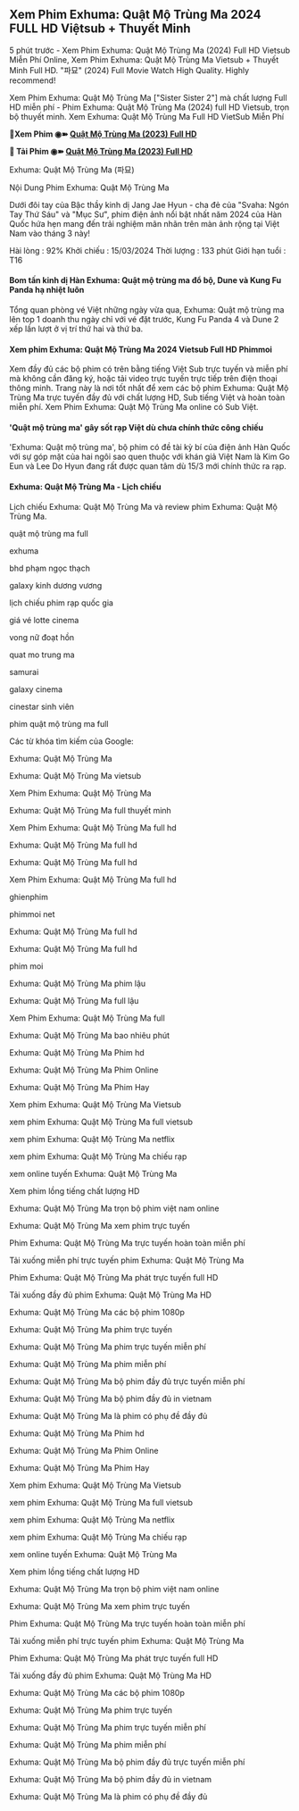 ## Xem Phim Exhuma: Quật Mộ Trùng Ma 2024 FULL HD Việtsub + Thuyết Minh

5 phút trước - Xem Phim Exhuma: Quật Mộ Trùng Ma (2024) Full HD Vietsub Miễn Phí Online, Xem Phim Exhuma: Quật Mộ Trùng Ma Vietsub + Thuyết Minh Full HD. "파묘" (2024) Full Movie Watch High Quality. Highly recommend!

Xem Phim Exhuma: Quật Mộ Trùng Ma ["Sister Sister 2"] mà chất lượng Full HD miễn phí - Phim Exhuma: Quật Mộ Trùng Ma (2024) full HD Vietsub, trọn bộ thuyết minh. Xem Exhuma: Quật Mộ Trùng Ma Full HD VietSub Miễn Phí

<b> 📀Xem Phim ◉➽ <a href="https://cinecip.online/vi/movie/838209"> Quật Mộ Trùng Ma (2023) Full HD </a> </b>

<b> 📀 Tải Phim ◉➽ <a href="https://cinecip.online/vi/movie/838209"> Quật Mộ Trùng Ma (2023) Full HD </a> </b>

Exhuma: Quật Mộ Trùng Ma (파묘)

Nội Dung Phim Exhuma: Quật Mộ Trùng Ma

Dưới đôi tay của Bậc thầy kinh dị Jang Jae Hyun - cha đẻ của "Svaha: Ngón Tay Thứ Sáu" và "Mục Sư", phim điện ảnh nổi bật nhất năm 2024 của Hàn Quốc hứa hẹn mang đến trải nghiệm mãn nhãn trên màn ảnh rộng tại Việt Nam vào tháng 3 này!

Hài lòng : 92%
Khởi chiếu : 15/03/2024
Thời lượng : 133 phút
Giới hạn tuổi : T16

#### Bom tấn kinh dị Hàn Exhuma: Quật mộ trùng ma đổ bộ, Dune và Kung Fu Panda hạ nhiệt luôn

Tổng quan phòng vé Việt những ngày vừa qua, Exhuma: Quật mộ trùng ma lên top 1 doanh thu ngày chỉ với vé đặt trước, Kung Fu Panda 4 và Dune 2 xếp lần lượt ở vị trí thứ hai và thứ ba.

#### Xem phim Exhuma: Quật Mộ Trùng Ma 2024 Vietsub Full HD Phimmoi

Xem đầy đủ các bộ phim có trên bằng tiếng Việt Sub trực tuyến và miễn phí mà không cần đăng ký, hoặc tải video trực tuyến trực tiếp trên điện thoại thông minh. Trang này là nơi tốt nhất để xem các bộ phim Exhuma: Quật Mộ Trùng Ma trực tuyến đầy đủ với chất lượng HD, Sub tiếng Việt và hoàn toàn miễn phí. Xem Phim Exhuma: Quật Mộ Trùng Ma online có Sub Việt.

#### 'Quật mộ trùng ma' gây sốt rạp Việt dù chưa chính thức công chiếu

'Exhuma: Quật mộ trùng ma', bộ phim có đề tài kỳ bí của điện ảnh Hàn Quốc với sự góp mặt của hai ngôi sao quen thuộc với khán giả Việt Nam là Kim Go Eun và Lee Do Hyun đang rất được quan tâm dù 15/3 mới chính thức ra rạp.

#### Exhuma: Quật Mộ Trùng Ma - Lịch chiếu

Lịch chiếu Exhuma: Quật Mộ Trùng Ma và review phim Exhuma: Quật Mộ Trùng Ma.

quật mộ trùng ma full

exhuma

bhd phạm ngọc thạch

galaxy kinh dương vương

lịch chiếu phim rạp quốc gia

giá vé lotte cinema

vong nữ đoạt hồn

quat mo trung ma

samurai

galaxy cinema

cinestar sinh viên

phim quật mộ trùng ma full

Các từ khóa tìm kiếm của Google:

Exhuma: Quật Mộ Trùng Ma

Exhuma: Quật Mộ Trùng Ma vietsub

Xem Phim Exhuma: Quật Mộ Trùng Ma

Exhuma: Quật Mộ Trùng Ma full thuyết minh

Xem Phim Exhuma: Quật Mộ Trùng Ma full hd

Exhuma: Quật Mộ Trùng Ma full hd

Exhuma: Quật Mộ Trùng Ma full hd

Xem Phim Exhuma: Quật Mộ Trùng Ma full hd

ghienphim

phimmoi net

Exhuma: Quật Mộ Trùng Ma full hd

Exhuma: Quật Mộ Trùng Ma full hd

phim moi

Exhuma: Quật Mộ Trùng Ma phim lậu

Exhuma: Quật Mộ Trùng Ma full lậu

Xem Phim Exhuma: Quật Mộ Trùng Ma full

Exhuma: Quật Mộ Trùng Ma bao nhiêu phút

Exhuma: Quật Mộ Trùng Ma Phim hd

Exhuma: Quật Mộ Trùng Ma Phim Online

Exhuma: Quật Mộ Trùng Ma Phim Hay

Xem phim Exhuma: Quật Mộ Trùng Ma Vietsub

xem phim Exhuma: Quật Mộ Trùng Ma full vietsub

xem phim Exhuma: Quật Mộ Trùng Ma netflix

xem phim Exhuma: Quật Mộ Trùng Ma chiếu rạp

xem online tuyến Exhuma: Quật Mộ Trùng Ma

Xem phim lồng tiếng chất lượng HD

Exhuma: Quật Mộ Trùng Ma trọn bộ phim việt nam online

Exhuma: Quật Mộ Trùng Ma xem phim trực tuyến

Phim Exhuma: Quật Mộ Trùng Ma trực tuyến hoàn toàn miễn phí

Tải xuống miễn phí trực tuyến phim Exhuma: Quật Mộ Trùng Ma

Phim Exhuma: Quật Mộ Trùng Ma phát trực tuyến full HD

Tải xuống đầy đủ phim Exhuma: Quật Mộ Trùng Ma HD

Exhuma: Quật Mộ Trùng Ma các bộ phim 1080p

Exhuma: Quật Mộ Trùng Ma phim trực tuyến

Exhuma: Quật Mộ Trùng Ma phim trực tuyến miễn phí

Exhuma: Quật Mộ Trùng Ma phim miễn phí

Exhuma: Quật Mộ Trùng Ma bộ phim đầy đủ trực tuyến miễn phí

Exhuma: Quật Mộ Trùng Ma bộ phim đầy đủ in vietnam

Exhuma: Quật Mộ Trùng Ma là phim có phụ đề đầy đủ

Exhuma: Quật Mộ Trùng Ma Phim hd

Exhuma: Quật Mộ Trùng Ma Phim Online

Exhuma: Quật Mộ Trùng Ma Phim Hay

Xem phim Exhuma: Quật Mộ Trùng Ma Vietsub

xem phim Exhuma: Quật Mộ Trùng Ma full vietsub

xem phim Exhuma: Quật Mộ Trùng Ma netflix

xem phim Exhuma: Quật Mộ Trùng Ma chiếu rạp

xem online tuyến Exhuma: Quật Mộ Trùng Ma

Xem phim lồng tiếng chất lượng HD

Exhuma: Quật Mộ Trùng Ma trọn bộ phim việt nam online

Exhuma: Quật Mộ Trùng Ma xem phim trực tuyến

Phim Exhuma: Quật Mộ Trùng Ma trực tuyến hoàn toàn miễn phí

Tải xuống miễn phí trực tuyến phim Exhuma: Quật Mộ Trùng Ma

Phim Exhuma: Quật Mộ Trùng Ma phát trực tuyến full HD

Tải xuống đầy đủ phim Exhuma: Quật Mộ Trùng Ma HD

Exhuma: Quật Mộ Trùng Ma các bộ phim 1080p

Exhuma: Quật Mộ Trùng Ma phim trực tuyến

Exhuma: Quật Mộ Trùng Ma phim trực tuyến miễn phí

Exhuma: Quật Mộ Trùng Ma phim miễn phí

Exhuma: Quật Mộ Trùng Ma bộ phim đầy đủ trực tuyến miễn phí

Exhuma: Quật Mộ Trùng Ma bộ phim đầy đủ in vietnam

Exhuma: Quật Mộ Trùng Ma là phim có phụ đề đầy đủ
